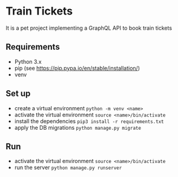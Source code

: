 # Train Tickets

It is a pet project implementing a GraphQL API to book train tickets

## Requirements

* Python 3.x
* pip (see https://pip.pypa.io/en/stable/installation/)
* venv

## Set up

* create a virtual environment `python -m venv <name>`
* activate the virtual environment `source <name>/bin/activate`
* install the dependencies `pip3 install -r requirements.txt`
* apply the DB migrations `python manage.py migrate`

## Run

* activate the virtual environment `source <name>/bin/activate`
* run the server `python manage.py runserver`
